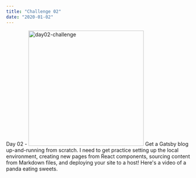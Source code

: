 ```yaml
---
title: "Challenge 02"
date: "2020-01-02"
---
```

Day 02 - 
<img src="https://source.unsplash.com/weekly?web" alt="day02-challenge" height="315"/>
Get a Gatsby blog up-and-running from scratch. I need to get practice setting up the local environment, creating new pages from React components, sourcing content from Markdown files, and deploying your site to a host!
Here's a video of a panda eating sweets.
